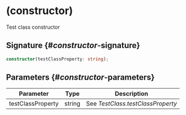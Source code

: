 # (constructor)

Test class constructor  

## Signature {#_constructor_-signature}

```typescript
constructor(testClassProperty: string);
```

## Parameters {#_constructor_-parameters}


| Parameter | Type | Description |
|  --- | --- | --- |
|  testClassProperty | string | See <i>TestClass.testClassProperty</i> |

